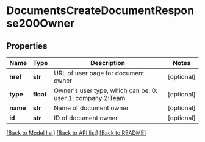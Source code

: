 # DocumentsCreateDocumentResponse200Owner

## Properties
Name | Type | Description | Notes
------------ | ------------- | ------------- | -------------
**href** | **str** | URL of user page for document owner | [optional] 
**type** | **float** | Owner&#39;s user type, which can be: 0: user 1: company 2:Team | [optional] 
**name** | **str** | Name of document owner | [optional] 
**id** | **str** | ID of document owner | [optional] 

[[Back to Model list]](../README.md#documentation-for-models) [[Back to API list]](../README.md#documentation-for-api-endpoints) [[Back to README]](../README.md)


